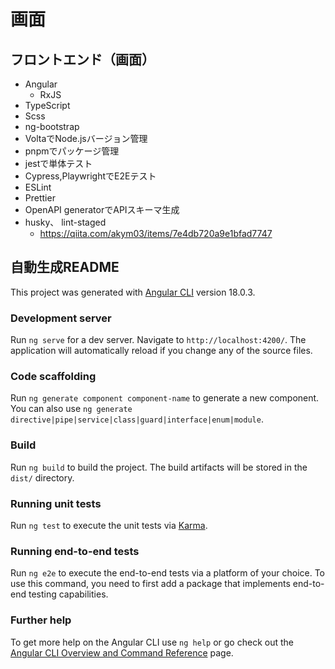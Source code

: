 # 画面

## フロントエンド（画面）

- Angular
  - RxJS
- TypeScript
- Scss
- ng-bootstrap
- VoltaでNode.jsバージョン管理
- pnpmでパッケージ管理
- jestで単体テスト
- Cypress,PlaywrightでE2Eテスト
- ESLint
- Prettier
- OpenAPI generatorでAPIスキーマ生成
- husky、 lint-staged
  - <https://qiita.com/akym03/items/7e4db720a9e1bfad7747>

## 自動生成README

This project was generated with [Angular CLI](https://github.com/angular/angular-cli) version 18.0.3.

### Development server

Run `ng serve` for a dev server. Navigate to `http://localhost:4200/`. The application will automatically reload if you change any of the source files.

### Code scaffolding

Run `ng generate component component-name` to generate a new component. You can also use `ng generate directive|pipe|service|class|guard|interface|enum|module`.

### Build

Run `ng build` to build the project. The build artifacts will be stored in the `dist/` directory.

### Running unit tests

Run `ng test` to execute the unit tests via [Karma](https://karma-runner.github.io).

### Running end-to-end tests

Run `ng e2e` to execute the end-to-end tests via a platform of your choice. To use this command, you need to first add a package that implements end-to-end testing capabilities.

### Further help

To get more help on the Angular CLI use `ng help` or go check out the [Angular CLI Overview and Command Reference](https://angular.dev/tools/cli) page.
